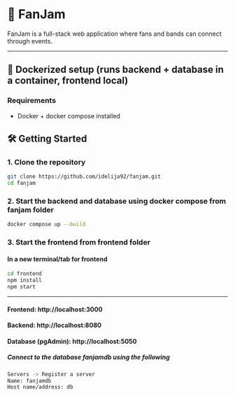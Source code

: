# 🎸 FanJam

FanJam is a full-stack web application where fans and bands can connect through events.

---

## 🐳 Dockerized setup (runs backend + database in a container, frontend local)

### Requirements
- Docker + docker compose installed

## 🛠️ Getting Started

### 1. Clone the repository

```bash
git clone https://github.com/idelija92/fanjam.git
cd fanjam
```

### 2. Start the backend and database using docker compose from fanjam folder
```bash
docker compose up --build
```

### 3. Start the frontend from frontend folder
#### In a new terminal/tab for frontend
```bash
cd frontend
npm install
npm start
```

---

#### Frontend: http://localhost:3000

#### Backend: http://localhost:8080

#### Database (pgAdmin): http://localhost:5050
##### Connect to the database fanjamdb using the following

```bash
Servers -> Register a server
Name: fanjamdb
Host name/address: db
```
